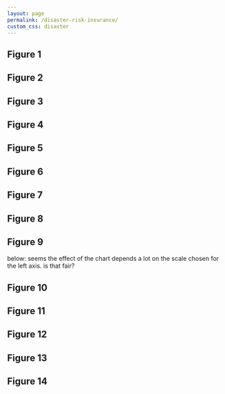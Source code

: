 ```yaml
---
layout: page
permalink: /disaster-risk-insurance/
custom_css: disaster
---
```

<link href="https://fonts.googleapis.com/css?family=Lato" rel="stylesheet">

## Figure 1
<div class="hc-chart" id="chart-1"></div>

## Figure 2
<div class="hc-chart" id="chart-2"></div>

## Figure 3
<div class="hc-chart" id="chart-3"></div>

## Figure 4
<div class="hc-chart" id="chart-4"></div>

## Figure 5
<div class="hc-chart" id="chart-5"></div>

## Figure 6
<div class="hc-chart" id="chart-6"></div>

## Figure 7
<div class="hc-chart" id="chart-7"></div>

## Figure 8
<div class="hc-chart" id="chart-8"></div>

## Figure 9
<div class="hc-chart" id="chart-9"></div>
below: seems the effect of the chart depends a lot on the scale chosen for the left axis. is that fair?
<div class="hc-chart" id="chart-9b"></div>

## Figure 10
<div class="hc-chart" id="chart-10"></div>

## Figure 11
<div class="hc-chart" id="chart-11"></div>

## Figure 12
<div class="hc-chart" id="chart-12"></div>

## Figure 13 
<div class="hc-chart" id="chart-13"></div>

## Figure 14
<div class="hc-chart" id="chart-14"></div>

<!-- scripts for D3, D3-tip, and the visualizations -->
<script src="https://www.cgdev.org/sites/all/modules/contrib/jquery_update/replace/jquery/1.7/jquery.min.js?v=1.7.2"></script>

<script src="https://code.highcharts.com/highcharts.js"></script>
<script src="js/highcharts-theme-r.js"></script>
<script src="https://code.highcharts.com/modules/data.js"></script>
<script src="https://www.cgdev.org/sites/all/themes/entity_iframe/js/highcharts-exporting-4.js"></script><script src="https://www.cgdev.org/sites/all/themes/entity_iframe/js/export-csv.js"></script>
<script src="js/pattern-fill-v2.js"></script>

<script src="https://code.highcharts.com/highcharts-more.js"></script>
<script src="//www.cgdev.org/sites/all/themes/entity_iframe/js/highcharts-regression-static.js"></script>

<script src="js/scripts.js"></script>
<!--
<script src="https://cdnjs.cloudflare.com/ajax/libs/d3/4.4.1/d3.min.js"></script>
<script src="{{ site.baseurl }}/informality/js/d3-tip.js"></script>
<script src="{{ site.baseurl }}/informality/js/scripts.js"></script>-->
